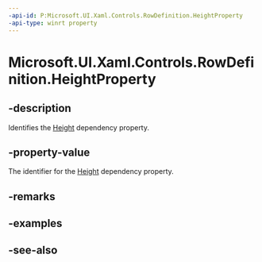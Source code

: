 ```yaml
---
-api-id: P:Microsoft.UI.Xaml.Controls.RowDefinition.HeightProperty
-api-type: winrt property
---
```


<!-- Property syntax
public Windows.UI.Xaml.DependencyProperty HeightProperty { get; }
-->

# Microsoft.UI.Xaml.Controls.RowDefinition.HeightProperty

## -description
Identifies the [Height](rowdefinition_height.md) dependency property.

## -property-value
The identifier for the [Height](rowdefinition_height.md) dependency property.

## -remarks

## -examples

## -see-also
